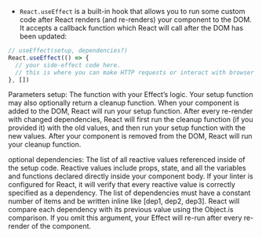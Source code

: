 - `React.useEffect` is a built-in hook that allows you to run some custom code after React renders (and re-renders) your component to the DOM. It accepts a callback function which React will call after the DOM has been updated:
```javascript
// useEffect(setup, dependencies?)
React.useEffect(() => {
  // your side-effect code here.
  // this is where you can make HTTP requests or interact with browser APIs.
}, [])
```
Parameters 
setup: The function with your Effect’s logic. Your setup function may also optionally return a cleanup function. When your component is added to the DOM, React will run your setup function. After every re-render with changed dependencies, React will first run the cleanup function (if you provided it) with the old values, and then run your setup function with the new values. After your component is removed from the DOM, React will run your cleanup function.

optional dependencies: The list of all reactive values referenced inside of the setup code. Reactive values include props, state, and all the variables and functions declared directly inside your component body. If your linter is configured for React, it will verify that every reactive value is correctly specified as a dependency. The list of dependencies must have a constant number of items and be written inline like [dep1, dep2, dep3]. React will compare each dependency with its previous value using the Object.is comparison. If you omit this argument, your Effect will re-run after every re-render of the component.
